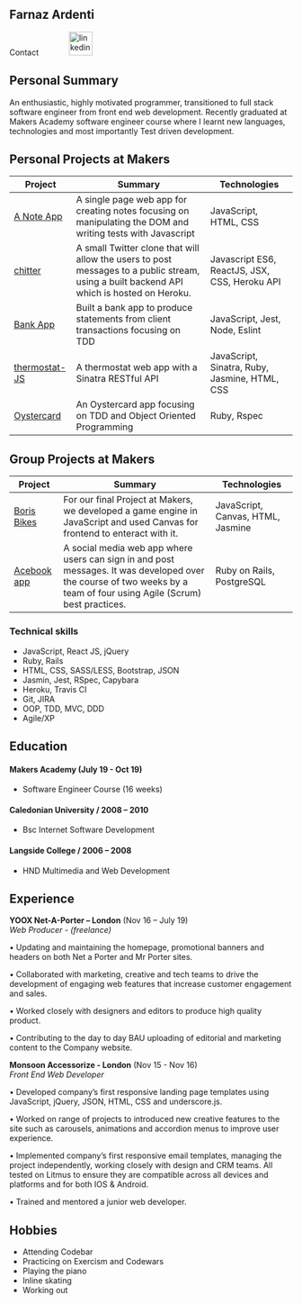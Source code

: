 ## Farnaz Ardenti

Contact
<a href="https://www.linkedin.com/in/farnaz-ardenti-405103a5/">
<img src="https://www.iconfinder.com/data/icons/free-social-icons/67/linkedin_circle_color-512.png" alt="linkedin" hspace="50" height="42" width="42"></a>

## Personal Summary
An enthusiastic, highly motivated programmer, transitioned to full stack software engineer from front end web development. Recently graduated at Makers Academy software engineer course where I learnt new languages, technologies and most importantly Test driven development.

## <a name="personal_projects">Personal Projects at Makers</a>
| Project | Summary | Technologies |
|----------|----------|----------|
| [A Note App](https://github.com/fardenti/notes-app-JS) | A single page web app for creating notes focusing on manipulating the DOM and writing tests with Javascript| JavaScript, HTML, CSS |
| [chitter](https://github.com/fardenti/frontend-api-challenge) | A small Twitter clone that will allow the users to post messages to a public stream, using a built backend API which is hosted on Heroku. | Javascript ES6, ReactJS, JSX, CSS, Heroku API |
| [Bank App](https://github.com/fardenti/Bank-js) | Built a bank app to produce statements from client transactions focusing on TDD | JavaScript, Jest, Node, Eslint |
| [thermostat-JS](https://github.com/fardenti/thermostat-js) | A thermostat web app with a Sinatra RESTful API | JavaScript, Sinatra, Ruby, Jasmine, HTML, CSS |
| [Oystercard](https://github.com/fardenti/oystercard) | An Oystercard app focusing on TDD and Object Oriented Programming| Ruby, Rspec|


## <a name="group_projects">Group Projects at Makers</a>
| Project | Summary | Technologies |
|----------|----------|----------|
| [Boris Bikes](https://github.com/JodiFoster/Sadiq-s-Scooters) | For our final Project at Makers, we developed a game engine in JavaScript and used Canvas for frontend to enteract with it. | JavaScript, Canvas, HTML, Jasmine |
| [Acebook app](https://github.com/krisswiltshire30/acebook-fantastic-four) | A social media web app where users can sign in and post messages. It was developed over the course of two weeks by a team of four using Agile (Scrum) best practices. | Ruby on Rails, PostgreSQL |


### Technical skills

- JavaScript, React JS, jQuery
- Ruby, Rails
- HTML, CSS, SASS/LESS, Bootstrap, JSON
- Jasmin, Jest, RSpec, Capybara
- Heroku, Travis CI
- Git, JIRA
- OOP, TDD, MVC, DDD
- Agile/XP

## Education

#### Makers Academy (July 19 - Oct 19)
- Software Engineer Course (16 weeks)

#### Caledonian University / 2008 – 2010

- Bsc Internet Software Development

#### Langside College / 2006 – 2008

- HND Multimedia and Web Development


## Experience

**YOOX Net-A-Porter – London** (Nov 16 – July 19)    
*Web Producer - (freelance)*  

• Updating and maintaining the homepage, promotional banners and headers on both Net a Porter and Mr Porter sites.

• Collaborated with marketing, creative and tech teams to drive the development of engaging web features that increase customer engagement and sales.

• Worked closely with designers and editors to produce high quality product.

• Contributing to the day to day BAU uploading of editorial and marketing content to the Company website.

**Monsoon Accessorize - London** (Nov 15 - Nov 16)   
*Front End Web Developer*  

• Developed company’s first responsive landing page templates using JavaScript, jQuery, JSON, HTML, CSS and underscore.js.

• Worked on range of projects to introduced new creative features to the site such as carousels, animations and accordion menus to improve user experience.

• Implemented company’s first responsive email templates, managing the project independently, working closely with design and CRM teams. All tested on Litmus to ensure they are compatible across all devices and platforms and for both IOS & Android.

• Trained and mentored a junior web developer.

## Hobbies

- Attending Codebar
- Practicing on Exercism and Codewars
- Playing the piano
- Inline skating
- Working out
